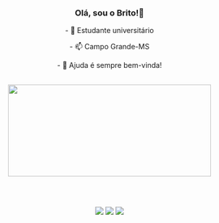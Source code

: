 <div align="center">
  <h3>Olá, sou o Brito!👋</h3>

  <p>- 🔭 Estudante universitário</p>
  <p>- 📫 Campo Grande-MS</p>
  <p>- 🌱 Ajuda é sempre bem-vinda!</p>

##

  <img height="182em" width="400em" src="https://github-readme-stats.vercel.app/api/top-langs/?username=brito219&count_private=true&layout=compact&langs_count=10&hide_border=true&title_color=00bfbf&icon_color=00bfbf&text_color=c9d1d9&bg_color=0d1117"/>
</div>

##

<div align="center">
  <br>
 
  <a href="https://discord.com/users/348612974056833045" target="_blank"><img src="https://img.shields.io/badge/Discord-7289DA?style=for-the-badge&logo=discord&logoColor=white" target="_blank"></a> 
  <a href="mailto:jpxzd1@gmail.com"><img src="https://img.shields.io/badge/-Gmail-%23333?style=for-the-badge&logo=gmail&logoColor=white" target="_blank"></a>
  <a href="https://www.linkedin.com/in/brito219" target="_blank"><img src="https://img.shields.io/badge/-LinkedIn-%230077B5?style=for-the-badge&logo=linkedin&logoColor=white" target="_blank"></a> 
</div>
